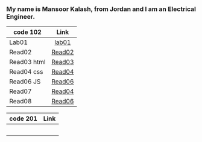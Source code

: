 
### My name is Mansoor Kalash, from Jordan and I am an Electrical Engineer.


| code 102      | Link                                                                        | 
| ------------- |:---------------------------------------------------------------------------:| 
| Lab01         |[lab01](https://mansoor-kalash.github.io/reading-notes/lab01)                | 
|  Read02       |[Read02](https://mansoor-kalash.github.io/reading-notes/Read02)              | 
|  Read03 html  |[Read03](https://mansoor-kalash.github.io/reading-notes/Read03)              |
| Read04 css    |[Read04](https://mansoor-kalash.github.io/reading-notes/Read04)              | 
| Read06 JS     |[Read06](https://mansoor-kalash.github.io/reading-notes/Read06)              |
| Read07        |[Read04](https://mansoor-kalash.github.io/reading-notes/Read07)              | 
| Read08        |[Read06](https://mansoor-kalash.github.io/reading-notes/Read08)              |
 


| code 201      | Link                                                                        | 
| ------------- |:---------------------------------------------------------------------------:| 
|               |                                                                             | 
|               |                                                                             | 
|               |                                                                             | 
|               |                                                                             | 
|               |                                                                             | 


